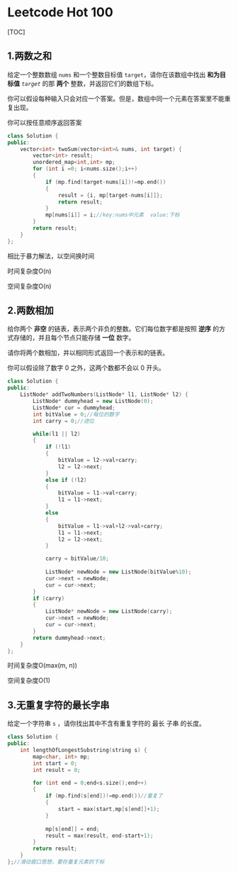 # Leetcode Hot 100

[TOC]



## 1.两数之和

给定一个整数数组 `nums` 和一个整数目标值 `target`，请你在该数组中找出 **和为目标值** *`target`* 的那 **两个** 整数，并返回它们的数组下标。

你可以假设每种输入只会对应一个答案。但是，数组中同一个元素在答案里不能重复出现。

你可以按任意顺序返回答案

```C++
class Solution {
public:
    vector<int> twoSum(vector<int>& nums, int target) {
        vector<int> result;
        unordered_map<int,int> mp;
        for (int i =0; i<nums.size();i++)
        {
            if (mp.find(target-nums[i])!=mp.end())
            {
                result = {i, mp[target-nums[i]]};
                return result;
            }
            mp[nums[i]] = i;//key:nums中元素  value:下标
        }
        return result;
    }
};
```

相比于暴力解法，以空间换时间

时间复杂度O(n)

空间复杂度O(n)



## 2.两数相加

给你两个 **非空** 的链表，表示两个非负的整数。它们每位数字都是按照 **逆序** 的方式存储的，并且每个节点只能存储 **一位** 数字。

请你将两个数相加，并以相同形式返回一个表示和的链表。

你可以假设除了数字 0 之外，这两个数都不会以 0 开头。

```c++
class Solution {
public:
    ListNode* addTwoNumbers(ListNode* l1, ListNode* l2) {
        ListNode* dummyhead = new ListNode(0);
        ListNode* cur = dummyhead;
        int bitValue = 0;//每位的数字
        int carry = 0;//进位

        while(l1 || l2)
        {
            if (!l1)
            {
                bitValue = l2->val+carry;
                l2 = l2->next;
            }
            else if (!l2)
            {
                bitValue = l1->val+carry;
                l1 = l1->next;
            }
            else
            {
                bitValue = l1->val+l2->val+carry;
                l1 = l1->next;
                l2 = l2->next;
            }

            carry = bitValue/10;
            
            ListNode* newNode = new ListNode(bitValue%10);
            cur->next = newNode;
            cur = cur->next;
        }
        if (carry)
        {
            ListNode* newNode = new ListNode(carry);
            cur->next = newNode;
            cur = cur->next;
        }
        return dummyhead->next;
    }
};
```

时间复杂度O(max(m, n))

空间复杂度O(1)

## 3.无重复字符的最长字串

给定一个字符串 `s` ，请你找出其中不含有重复字符的 最长 子串 的长度。

```c++
class Solution {
public:
    int lengthOfLongestSubstring(string s) {
        map<char, int> mp;
        int start = 0;
        int result = 0;

        for (int end = 0;end<s.size();end++)
        {
            if (mp.find(s[end])!=mp.end())//重复了
            {
                start = max(start,mp[s[end]]+1);
            }
            
            mp[s[end]] = end;
            result = max(result, end-start+1);
        }
        return result;
    }
};//滑动窗口思想，要存重复元素的下标
```

